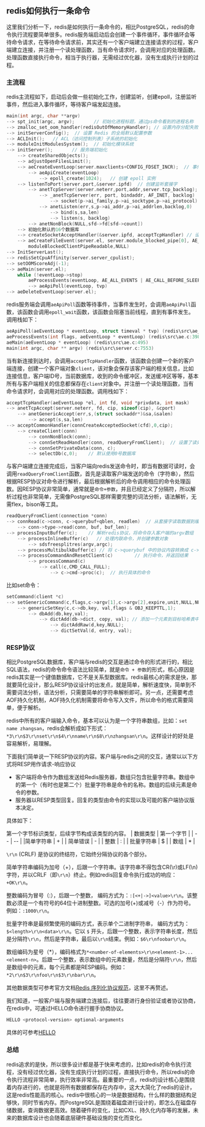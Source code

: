 ## redis如何执行一条命令
这里我们分析一下，redis是如何执行一条命令的，相比PostgreSQL，redis的命令执行流程要简单很多。redis服务端启动后会创建一个事件循环，事件循环会等待命令请求，在等待命令请求前，其实还有一个客户端建立连接请求的过程，客户端建立连接，并注册一个读处理函数，当有命令请求时，会调用对应的处理函数。处理函数直接执行命令，相当于执行器，无需经过优化器，没有生成执行计划的过程。
### 主流程
redis主流程如下，启动后会做一些初始化工作，创建监听，创建epoll，注册监听事件，然后进入事件循环，等待客户端发起连接。
```c++
main(int argc, char **argv)
--> spt_init(argc, argv);       // 初始化进程标题，通过ps命令看到的进程名称
--> zmalloc_set_oom_handler(redisOutOfMemoryHandler); // 设置内存分配失败时的自定义处理函数
--> initServerConfig();  // 设置 Redis 的全局默认配置参数
--> ACLInit();   // ACL（访问控制列表）子系统的初始化
--> moduleInitModulesSystem();  // 初始化模块系统
--> initServer();       // 服务端初始化
    --> createSharedObjects();
    --> adjustOpenFilesLimit();
    --> aeCreateEventLoop(server.maxclients+CONFIG_FDSET_INCR);  // 事件循环初始化
        --> aeApiCreate(eventLoop)
            --> epoll_create(1024);   // 创建 epoll 实例
    --> listenToPort(server.port,&server.ipfd)  // 创建监听套接字
        --> anetTcpServer(server.neterr,port,addr,server.tcp_backlog);
            --> _anetTcpServer(err, port, bindaddr, AF_INET, backlog)
                --> socket(p->ai_family,p->ai_socktype,p->ai_protocol)
            --> anetListen(err,s,p->ai_addr,p->ai_addrlen,backlog,0)
                --> bind(s,sa,len)
                --> listen(s, backlog)
        --> anetNonBlock(NULL,sfd->fd[sfd->count])
    --> 初始化默认的16个数据库
    --> createSocketAcceptHandler(&server.ipfd, acceptTcpHandler) // 设置新客户端连接处理函数
    --> aeCreateFileEvent(server.el, server.module_blocked_pipe[0], AE_READABLE,
        moduleBlockedClientPipeReadable,NULL)
--> InitServerLast();
--> redisSetCpuAffinity(server.server_cpulist);
--> setOOMScoreAdj(-1);
--> aeMain(server.el);
    while (!eventLoop->stop)
        aeProcessEvents(eventLoop, AE_ALL_EVENTS | AE_CALL_BEFORE_SLEEP | AE_CALL_AFTER_SLEEP);
        --> aeApiPoll(eventLoop, tvp)
--> aeDeleteEventLoop(server.el);
```
redis服务端会调用`aeApiPoll`函数等待事件，当事件发生时，会调用`aeApiPoll`函数，该函数会调用`epoll_wait`函数，该函数会阻塞当前线程，直到有事件发生。调用栈如下：
```c++
aeApiPoll(aeEventLoop * eventLoop, struct timeval * tvp) (redis\src\ae_epoll.c:93)
aeProcessEvents(int flags, aeEventLoop * eventLoop) (redis\src\ae.c:398)
aeMain(aeEventLoop * eventLoop) (redis\src\ae.c:495)
main(int argc, char ** argv) (redis\src\server.c:7553)
```
当有新连接到达时，会调用`acceptTcpHandler`函数，该函数会创建一个新的客户端连接，创建一个客户端对象`client`，该对象会保存该客户端的相关信息，比如连接信息，客户端ID号，当前数据库，收到的命令缓冲区，发送缓冲区等等，基本所有与客户端相关的信息都保存在`client`对象中。并注册一个读处理函数，当有命令请求时，会调用对应的处理函数。调用栈如下：
```c++
acceptTcpHandler(aeEventLoop *el, int fd, void *privdata, int mask)
--> anetTcpAccept(server.neterr, fd, cip, sizeof(cip), &cport)
    --> anetGenericAccept(err,s,(struct sockaddr*)&sa,&salen)
        --> accept(s,sa,len)
--> acceptCommonHandler(connCreateAcceptedSocket(cfd),0,cip);
    --> createClient(conn)
        --> connNonBlock(conn);
        --> connSetReadHandler(conn, readQueryFromClient);  // 设置了读处理函数
        --> connSetPrivateData(conn, c);
        --> selectDb(c,0);    // 默认使用0号数据库
```
与客户端建立连接完成后，当客户端向redis发送命令时，即当有数据可读时，会调用`readQueryFromClient`函数，首先是读取客户端发送的命令（字符串），然后根据RESP协议对命令进行解析，最后根据解析后的命令调用相应的命令处理函数。因RESP协议非常简单，通常就是`命令+参数`，并且已经定义了分隔符，所以解析过程也非常简单，无需像PostgreSQL那样需要完整的词法分析，语法解析，无需flex，bison等工具。
```c++
readQueryFromClient(connection *conn)
--> connRead(c->conn, c->querybuf+qblen, readlen)  // 从套接字读取数据到缓冲区
    --> conn->type->read(conn, buf, buf_len);
--> processInputBuffer(c);    // 解析redis协议，将命令存入客户端的argv数组
    --> processInlineBuffer(c)   // 处理内联命令，并创建参数对象
        --> sdsfreesplitres(argv,argc);
    --> processMultibulkBuffer(c) // 将 c->querybuf 中的协议内容转换成 c->argv 中的参数对象
    --> processCommandAndResetClient(c)        // 执行命令，并返回结果
        --> processCommand(c)
            --> call(c,CMD_CALL_FULL);
                --> c->cmd->proc(c);  // 执行具体的命令
```
比如set命令：
```c++
setCommand(client *c)
--> setGenericCommand(c,flags,c->argv[1],c->argv[2],expire,unit,NULL,NULL)
    --> genericSetKey(c,c->db,key, val,flags & OBJ_KEEPTTL,1);
        --> dbAdd(db,key,val);
            --> dictAdd(db->dict, copy, val); // 添加一个元素到目标哈希表中
                --> dictAddRaw(d,key,NULL);
                --> dictSetVal(d, entry, val);
```

### RESP协议

相比PostgreSQL数据库，客户端与redis的交互是通过命令的形式进行的，相比SQL语法，redis的命令命令语法比较简单，就是`命令 + 参数`的形式，核心原因是redis其实是一个键值数据库，它不是关系型数据库。redis最核心的需求是快，那就要简化设计，那么RESP协议设计的出发点，就是简单，解析速度快，简单到不需要词法分析，语法分析，只需要简单的字符串解析即可。另一点，还需要考虑AOF持久化机制，AOF持久化机制需要将命令写入文件，所以命令的格式需要简单，便于解析。

redis中所有的客户端输入命令，基本可以认为是一个字符串数组，比如：`set name zhangsan`，redis会解析成如下形式：`*3\r\n$3\r\nset\r\n$4\r\nname\r\n$8\r\nzhangsan\r\n`。这样设计的好处是容易解析，易理解。

下面我们简单说一下RESP协议的内容。客户端与redis之间的交互，通常以以下方式将RESP用作请求-响应协议
- 客户端将命令作为数组发送给Redis服务器，数组只包含批量字符串。数组中的第一个（有时也是第二个）批量字符串是命令的名称。数组的后续元素是命令的参数。
- 服务器以RESP类型回复。回复的类型由命令的实现以及可能的客户端协议版本决定。

具体如下：

第一个字节标识类型，后续字节构成该类型的内容。
| 数据类型 | 第一个字节 |
| -- | -- |
|简单字符串 | + |
| 简单错误 |  - |
| 整数 | : |
| 批量字符串 | $ |
| 数组 | * |

`\r\n` (CRLF) 是协议的终结符，它始终分隔协议的各个部分。

简单字符串编码为加号（+），后跟一个字符串。该字符串不得包含CR(\r)或LF(\n) 字符，并以CRLF（即`\r\n`）终止。例如redis回复命令执行成功的响应：`+OK\r\n`。

整数编码为冒号（:），后跟一个整数， 编码方式为：`:[<+|->]<value>\r\n`。该整数必须是一个有符号的64位十进制整数。可选的加号(+)或减号（-）作为符号。例如：`:1000\r\n`。

批量字符串是最频繁使用的编码方式，表示单个二进制字符串， 编码方式为：`$<length>\r\n<data>\r\n`。它以 `$` 开头，后跟一个整数，表示字符串长度，然后是分隔符`\r\n`，然后是字符串，最后以`\r\n`结束。例如：`$6\r\nfoobar\r\n`。

数组编码为星号（*），编码格式为`*<number-of-elements>\r\n<element-1>...<element-n>`。后跟一个整数，表示数组中的元素数量，然后是分隔符`\r\n`，然后是数组中的元素，每个元素都是RESP编码。例如：`*2\r\n$3\r\nfoo\r\n$3\r\nbar\r\n`。

其他数据类型可参考官方文档[Redis 序列化协议规范](https://redis.ac.cn/docs/latest/develop/reference/protocol-spec/)，这里不再赘述。

我们知道，一般客户端与服务端建立连接后，往往要进行身份验证或者协议协商，在redis中，可通过HELLO命令进行握手协商协议。
```sh
HELLO <protocol-version> optional-arguments
```
具体的可参考[HELLO](https://redis.ac.cn/docs/latest/commands/hello/)

### 总结
redis追求的是快，所以很多设计都是基于快来考虑的，比如redis的命令执行流程，没有经过优化器，没有生成执行计划的过程，直接执行命令，所以redis的命令执行流程非常简单，执行效率非常高。最重要的一点，redis的设计核心是围绕着内存进行的，也就是将所有数据都保存在内存中，这大大简化了redis的设计，这是redis性能高的核心。redis中很核心的一块是数据结构，什么样的数据结构足够快，同时节省内存。而PostgreSQL是围绕着磁盘进行设计的，即怎么在磁盘存储数据，查询数据更高效。随着硬件的变化，比如CXL、持久化内存等的发展，未来的数据库设计也会随着底层硬件基础设施的变化而变化。

